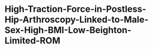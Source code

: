 # High-Traction-Force-in-Postless-Hip-Arthroscopy-Linked-to-Male-Sex-High-BMI-Low-Beighton-Limited-ROM